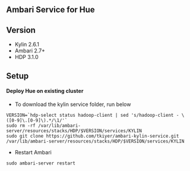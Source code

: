 ## Ambari Service for Hue

## Version
   + Kylin 2.6.1
   + Ambari 2.7+
   + HDP 3.1.0

## Setup

#### Deploy Hue on existing cluster

- To download the kylin service folder, run below
```
VERSION=`hdp-select status hadoop-client | sed 's/hadoop-client - \([0-9]\.[0-9]\).*/\1/'`
sudo rm -rf /var/lib/ambari-server/resources/stacks/HDP/$VERSION/services/KYLIN  
sudo git clone https://github.com/tkiyer/ambari-kylin-service.git /var/lib/ambari-server/resources/stacks/HDP/$VERSION/services/KYLIN
```

- Restart Ambari

```
sudo ambari-server restart
```
